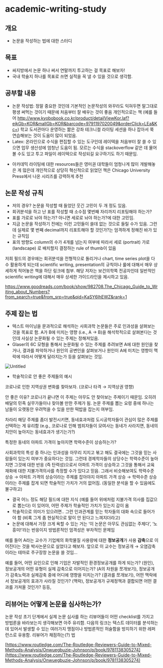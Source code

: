 # academic-writing-study
## 개요
- 논문을 작성하는 법에 대한 스터디

## 목표 
- 싸지방에서 논문 하나 써서 연말까지 투고하는 걸 목표로 해보자!
- 국내 학술지 하나를 목표로 쓰면 실적을 꼭 낼 수 있을 것으로 생각함. 

## 공부할 내용
- 논문 작성법: 정말 중요한 것인데 기본적인 논문작성의 와꾸라도 익혀두면 말그대로 평생 써먹는 것이기 때문에 처음부터 잘 배우는 것이 좋음
            개인적으로는 책 (예를 들어 http://www.kyobobook.co.kr/product/detailViewKor.laf?ejkGb=KOR&mallGb=KOR&barcode=9791197020049&orderClick=LEa&Kc=)
            학교 도서관마다 운영하는 짦은 강좌
            테크니컬 라이팅 세션을 하나 잡아서 쭉 연습해보는 것이 도움이 많이 되었음. 
- Latex: 온라인으로 수식을 편집할 수 있는 도구인데 레이텍을 처음부터 잘 쓸 수 있으면 업무 생산성에 엄청난 도움이 됨. 모르는 수식을 stackoverflow 같은 데 물어볼 수도 있고 투고 파일이 레이텍으로 작성되길 요구하기도 하기 때문임.
* 아카데믹 라이팅에 대한 resources들은 영미권 대학들이 엄청나게 많이 개발해놓은 게 많은데 개인적으로 상당히 혁신적으로 읽었던 책은
Chicago University Press에서 나온 시리즈를 강력하게 추천

## 논문 작성 규칙
- 저의 경우? 논문을 작성할 때 들었던 웃긴 고민이 두 개 정도 있음.
- 회귀분석을 하고 난 표를 작성할 때 소수점 몇번째 자리까지 리포팅해야 하는가?
- 표를 가로로 놔야 하는가? 아니면 세로로 놔야 하는가?에 대한 고민임. 
- 지금 논문을 작성하기 전에는 이런 고민들이 쓸데 없는 것으로 들릴 수가 있음. 그런데 실제로 몇 번째 decimal까지 리포트해야 할 것인가?는 엄격하게 정해진 바가 있는 규칙임
- 표의 방향도 column의 수가 4개를 넘는지 여부에 따라서 세로 (portrait) 가로 (landscape) 로 배치할지 결정하는 rule of thumb이 있음

저희 필드의 경우에는 회귀분석을 전형적으로 돌리거나 chart, time series plot을 다수 활용하게 되는데 scientific writing, presentation의 규칙이나 룰에 대해서
매우 상세하게 적어놓은 책을 하단 링크에 첨부. 해당 저자는 보건의학쪽 전공자인데 일반적인 scientific writing에 대해서 매우 상세한 가이드라인을 제시하고 있음. 

https://www.goodreads.com/book/show/982708.The_Chicago_Guide_to_Writing_about_Numbers?from_search=true&from_srp=true&qid=KaSY6IhEWZ&rank=1

## 주제 잡는 법

- 텍스트 마이닝을 문과적으로 해석하는 사회과학 논문들은 주로 인과성을 살펴보는 것을 목표로 함. A가 B에 미치는 영향 (i.e., A → B)을 해석학적으로 살펴본다는 것인데 사실상 논문화될 수 있는 주제는 정해져있음.
- Glaser의 6C 모형을 통해서 논문화될 수 있는 주제를 추려보면 A에 대한 원인을 찾거나, 결과를 파악하거나 원인의 공변인을 살펴보거나 원인이 A에 미치는 영향이 맥락에 따라서 어떻게 달라지는가 등을 살펴보는 것임.

![Untitled](https://s3-us-west-2.amazonaws.com/secure.notion-static.com/d401b442-8046-4b72-b107-933f53ec8648/Untitled.png)

- 학술적으로 안 좋은 주제들의 예시

코로나로 인한 지역상권 변화를 찾아보자. (코로나 타격 → 지역상권 영향)

안 좋은 이유? 코로나가 끝나면 이 주제는 아무도 안 찾아보는 주제이기 때문임. 오히려 배달의 민족 실무가들이나 찾아볼 만한 주제가 됨. 논문 주제를 뽑는 요령 중에 하나는 남들이 오랫동안 우려먹을 수 있을 만한 떡밥을 잡는지 여부임.

차라리 해당 주제를 좀더 발전시키면, 동네효과처럼 도시공학자들이 관심이 많은 주제를 선택하는 게 유리함 (e.g., 코로나로 인해 범죄자들이 모여사는 동네가 사라지면, 동네의 치안이 높아지는 동네효과가 생기는가?)  

특정한 동네의 아파트 가격이 높아지면 학력수준이 상승하는가? 

사회과학의 특성 중 하나는 인과성을 아무리 지지고 볶고 해도 결국에는 그것을 믿는 사람들이 있는지 여부가 중요하다는 것임. 그런데 경제학자들의 상당수는 학력수준이 높아지면 그것에 대한 반응 (즉 탄력성)으로서 아파트 가격이 상승하고 그것을 통해서 교육재화에 대한 지불가격의사를 측정할 수가 있다고 믿음. 그래서 비슷해보여도 학력수준 상승 → 아파트 가격의 상승이라는 주제를 잡아야지 아파트 가격 상승 → 학력수준 상승이라는 주제를 잡게 되면 학술적인 가치가 거의 없어짐. (동일한 분석을 할 수 있음에도 불구하고) 

- 결국 어느 정도 해당 필드에 대한 지식 (예를 들어 위에처럼 지불가격 의사를 집값으로 뽑는다) 이 있어야, 어떤 주제가 학술적인 가치가 있는지 감이 옴
- 학술적으로 의미가 있으려면.. 그런 인과관계를 믿는 학자들의 대화 속으로 들어가야 함 (비록 그게 좀 현실적으로 말이 안 된다고 느껴지더라고)
- 논문에 대해서 가장 크게 욕할 수 있는 거는 ‘이 논문은 아무도 관심없는 주제다’, ‘노흥미!’라는 반응이지 방법론적인 엄격성은 부차적인 문제임

예를 들어 A라는 교수가 기업체의 화학물질 사용량에 대한 **정보공개**가 사용 **감축**으로 이어진다는 것을 박사논문으로 실었다고 해보자. 앞으로 이 교수는 정보공개 → 오염감축이라는 테마로 주구장창 논문을 쓸 것임…

예를 들어, 어떤 요인으로 인해 기업은 자발적인 환경정보공개를 하게 되는가? (원인), 정보공개의 어떤 유형이 실제 감축으로 이어지는가? (A의 차원을 쪼개보기), 정보공개가 감축노력과 실제감축 중에 어디에 영향을 미치는가? (결과를 쪼개보기), 어떤 맥락에서 정보공개의 효과가 사라질 것인가? (맥락), 정보공개가 규제정책과 결합되면 어떤 결과를 가져올 것인가? 등등, 

## 리뷰어는 어떻게 논문을 심사하는가?
논문 작성 초기 단계에서 실제 논문 심사를 하는 리뷰어들이 어떤 checklist를 가지고 방법론을 바라보는지 생각해보면 아주 유리함. 다음의 링크는 텍스트 데이터를 분석하는 데 있어서 발생할 수 있는 여러가지 맹점이나 방법론적인 허술함을 방지하기 위한 레퍼런스로 유용함. 리뷰어가 채점하는(?) 법

[https://www.routledge.com/The-Routledge-Reviewers-Guide-to-Mixed-Methods-Analysis/Onwuegbuzie-Johnson/p/book/9781138305274](https://www.routledge.com/The-Routledge-Reviewers-Guide-to-Mixed-Methods-Analysis/Onwuegbuzie-Johnson/p/book/9781138305274)
